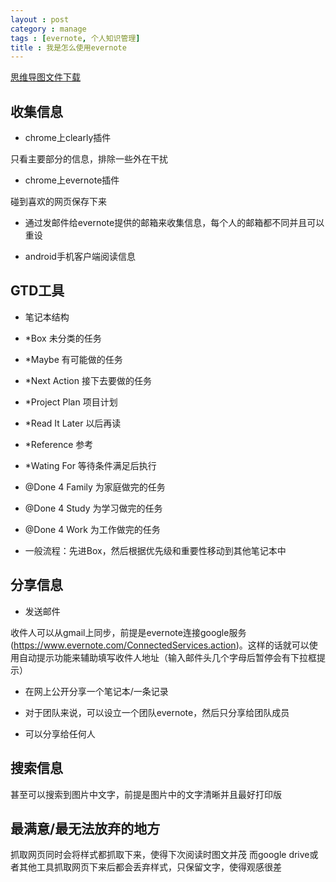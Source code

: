 ```yaml
---
layout : post
category : manage
tags : [evernote, 个人知识管理]
title : 我是怎么使用evernote
---
```

[思维导图文件下载](https://docs.google.com/file/d/0B1DrsqrLRzeIWmVZOG14el9lQms/edit?usp=sharing)

## 收集信息


* chrome上clearly插件

只看主要部分的信息，排除一些外在干扰

* chrome上evernote插件

碰到喜欢的网页保存下来

* 通过发邮件给evernote提供的邮箱来收集信息，每个人的邮箱都不同并且可以重设


* android手机客户端阅读信息


## GTD工具


- 笔记本结构

 - *Box 未分类的任务
 - *Maybe 有可能做的任务
 - *Next Action 接下去要做的任务
 - *Project Plan 项目计划
 - *Read It Later 以后再读
 - *Reference 参考
 - *Wating For 等待条件满足后执行
 - @Done 4 Family 为家庭做完的任务
 - @Done 4 Study 为学习做完的任务
 - @Done 4 Work 为工作做完的任务

- 一般流程：先进Box，然后根据优先级和重要性移动到其他笔记本中


## 分享信息


- 发送邮件

收件人可以从gmail上同步，前提是evernote连接google服务(https://www.evernote.com/ConnectedServices.action)。这样的话就可以使用自动提示功能来辅助填写收件人地址（输入邮件头几个字母后暂停会有下拉框提示）

- 在网上公开分享一个笔记本/一条记录

 - 对于团队来说，可以设立一个团队evernote，然后只分享给团队成员
 - 可以分享给任何人

## 搜索信息

甚至可以搜索到图片中文字，前提是图片中的文字清晰并且最好打印版


## 最满意/最无法放弃的地方

抓取网页同时会将样式都抓取下来，使得下次阅读时图文并茂 而google drive或者其他工具抓取网页下来后都会丢弃样式，只保留文字，使得观感很差
